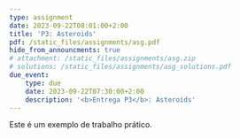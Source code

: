 ```yaml
---
type: assignment
date: 2023-09-22T08:01:00+2:00
title: 'P3: Asteroids'
pdf: /static_files/assignments/asg.pdf
hide_from_announcments: true
# attachment: /static_files/assignments/asg.zip
# solutions: /static_files/assignments/asg_solutions.pdf
due_event: 
    type: due
    date: 2023-09-22T07:30:00+2:00
    description: '<b>Entrega P3</b>: Asteroids'
---
```

Este é um exemplo de trabalho prático.
